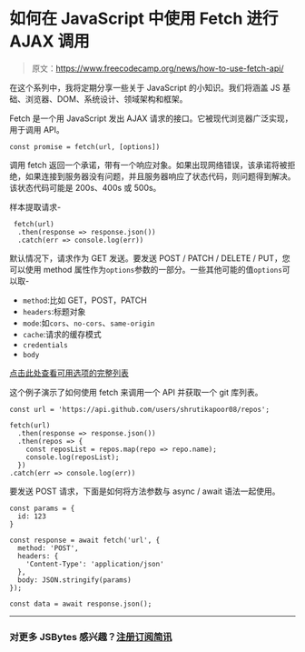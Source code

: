 # 如何在 JavaScript 中使用 Fetch 进行 AJAX 调用

> 原文：<https://www.freecodecamp.org/news/how-to-use-fetch-api/>

在这个系列中，我将定期分享一些关于 JavaScript 的小知识。我们将涵盖 JS 基础、浏览器、DOM、系统设计、领域架构和框架。

Fetch 是一个用 JavaScript 发出 AJAX 请求的接口。它被现代浏览器广泛实现，用于调用 API。

```
const promise = fetch(url, [options]) 
```

调用 fetch 返回一个承诺，带有一个响应对象。如果出现网络错误，该承诺将被拒绝，如果连接到服务器没有问题，并且服务器响应了状态代码，则问题得到解决。该状态代码可能是 200s、400s 或 500s。

样本提取请求-

```
 fetch(url)
  .then(response => response.json())
  .catch(err => console.log(err)) 
```

默认情况下，请求作为 GET 发送。要发送 POST / PATCH / DELETE / PUT，您可以使用 method 属性作为`options`参数的一部分。一些其他可能的值`options`可以取-

*   `method`:比如 GET，POST，PATCH
*   `headers`:标题对象
*   `mode`:如`cors`、`no-cors`、`same-origin`
*   `cache`:请求的缓存模式
*   `credentials`
*   `body`

[点击此处查看可用选项的完整列表](https://www.freecodecamp.org/news/how-to-use-fetch-api/'https://developer.mozilla.org/en-US/docs/Web/API/WindowOrWorkerGlobalScope/fetch')

这个例子演示了如何使用 fetch 来调用一个 API 并获取一个 git 库列表。

```
const url = 'https://api.github.com/users/shrutikapoor08/repos';

fetch(url)
  .then(response => response.json())
  .then(repos => {
    const reposList = repos.map(repo => repo.name);
    console.log(reposList);
  })
.catch(err => console.log(err)) 
```

要发送 POST 请求，下面是如何将方法参数与 async / await 语法一起使用。

```
const params = {
  id: 123
}

const response = await fetch('url', {
  method: 'POST',
  headers: {
    'Content-Type': 'application/json'
  },
  body: JSON.stringify(params)
});

const data = await response.json(); 
```

* * *

### 对更多 JSBytes 感兴趣？[注册订阅简讯](https://tinyletter.com/shrutikapoor)